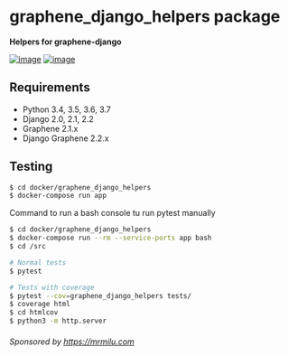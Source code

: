 # graphene_django_helpers package

**Helpers for graphene-django**

[![image](https://img.shields.io/circleci/project/github/mrmilu/graphene-django-helpers/master.svg)](https://circleci.com/gh/mrmilu/graphene-django-helpers)
[![image](https://codecov.io/gh/mrmilu/graphene-django-helpers/branch/master/graph/badge.svg)](https://codecov.io/gh/mrmilu/graphene-django-helpers)

## Requirements

- Python 3.4, 3.5, 3.6, 3.7
- Django 2.0, 2.1, 2.2
- Graphene 2.1.x
- Django Graphene 2.2.x

## Testing

```bash
$ cd docker/graphene_django_helpers
$ docker-compose run app
```

Command to run a bash console tu run pytest manually
```bash
$ cd docker/graphene_django_helpers
$ docker-compose run --rm --service-ports app bash
$ cd /src

# Normal tests
$ pytest

# Tests with coverage
$ pytest --cov=graphene_django_helpers tests/
$ coverage html
$ cd htmlcov
$ python3 -m http.server
```

###### Sponsored by https://mrmilu.com
